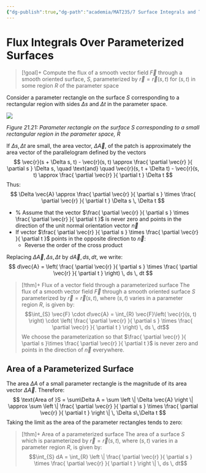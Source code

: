 ```yaml
---
{"dg-publish":true,"dg-path":"academia/MAT235/7 Surface Integrals and The Divergence Theorem/Flux Integrals Over Parameterized Surfaces.md","permalink":"/academia/mat-235/7-surface-integrals-and-the-divergence-theorem/flux-integrals-over-parameterized-surfaces/","tags":["lecture","math","note","university"],"created":"2025-04-09T20:04:29.605-04:00","updated":"2025-04-10T04:14:03.487-04:00"}
---
```



# Flux Integrals Over Parameterized Surfaces

> [!goal]+ Compute the flux of a smooth vector field $\vec{F}$ through a smooth oriented surface, $S$, parameterized by $\vec{r} = \vec{r}(s, t)$ for $(s, t)$ in some region $R$ of the parameter space

Consider a parameter rectangle on the surface $S$ corresponding to a rectangular region with sides $\Delta s$ and $\Delta t$ in the parameter space.

![](https://i.imgur.com/kkzODot.png)

*Figure 21.21: Parameter rectangle on the surface $S$ corresponding to a small rectangular region in the parameter space, $R$*

If $\Delta s, \Delta t$ are small, the area vector, $\Delta \vec{A}$, of the patch is approximately the area vector of the parallelogram defined by the vectors
$$
\vec{r}(s + \Delta s, t) - \vec{r}(s, t) \approx \frac{ \partial \vec{r} }{ \partial s } \Delta s, \quad \text{and} \quad \vec{r}(s, t + \Delta t) - \vec{r}(s, t) \approx \frac{ \partial \vec{r} }{ \partial t } \Delta t
$$
Thus:
$$
\Delta \vec{A} \approx \frac{ \partial \vec{r} }{ \partial s } \times \frac{ \partial \vec{r} }{ \partial t } \Delta s \, \Delta t
$$
- % Assume that the vector $\frac{ \partial \vec{r} }{ \partial s } \times \frac{ \partial \vec{r} }{ \partial t }$ is never zero and points in the direction of the unit normal orientation vector $\vec{n}$
- If vector $\frac{ \partial \vec{r} }{ \partial s } \times \frac{ \partial \vec{r} }{ \partial t }$ points in the opposite direction to $\vec{n}$:
    - Reverse the order of the cross product

Replacing $\Delta \vec{A}, \Delta s, \Delta t$ by $d\vec{A}, ds, dt$, we write:
$$
d\vec{A} = \left( \frac{ \partial \vec{r} }{ \partial s } \times \frac{ \partial \vec{r} }{ \partial t }  \right) \, ds \, dt
$$

> [!thm]+ Flux of a vector field through a parameterized surface
> The flux of a smooth vector field $\vec{F}$ through a smooth oriented surface $S$ parameterized by $\vec{r} = \vec{r}(s, t)$, where $(s, t)$ varies in a parameter region $R$, is given by:
> $$\int_{S} \vec{F} \cdot d\vec{A} = \int_{R} \vec{F}\left( \vec{r}(s, t) \right) \cdot \left( \frac{ \partial \vec{r} }{ \partial s } \times \frac{ \partial \vec{r} }{ \partial t }  \right) \, ds \, dt$$
> We choose the parameterization so that $\frac{ \partial \vec{r} }{ \partial s }\times \frac{ \partial \vec{r} }{ \partial t }$ is never zero and points in the direction of $\vec{n}$ everywhere.

## Area of a Parameterized Surface

The area $\Delta A$ of a small parameter rectangle is the magnitude of its area vector $\Delta \vec{A}$.
Therefore:
$$
\text{Area of }S = \sum\Delta A = \sum \left \| \Delta \vec{A} \right \| \approx \sum \left \| \frac{ \partial \vec{r} }{ \partial s } \times \frac{ \partial \vec{r} }{ \partial t } \right \| \, \Delta s\,\Delta t
$$
Taking the limit as the area of the parameter rectangles tends to zero:

> [!thm]+ Area of a parameterized surface
> The area of a surface $S$ which is parameterized by $\vec{r} = \vec{r}(s, t)$, where $(s, t)$ varies in a parameter region $R$, is given by:
> $$\int_{S} dA = \int_{R} \left \| \frac{ \partial \vec{r} }{ \partial s } \times \frac{ \partial \vec{r} }{ \partial t } \right \| \, ds \, dt$$
